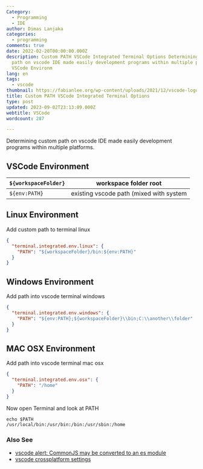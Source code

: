 ```yaml
---
Category:
  - Programming
  - IDE
author: Dimas Lanjaka
categories:
  - programming
comments: true
date: 2022-02-20T00:00:00.000Z
description: Custom PATH VSCode Integrated Terminal Options Determining custom
  path on vscode IDE made easily development programs within multiple platforms.
  VSCode Environm
lang: en
tags:
  - vscode
thumbnail: https://fabianlee.org/wp-content/uploads/2021/12/vscode-logo.png
title: Custom PATH VSCode Integrated Terminal Options
type: post
updated: 2023-09-02T23:13:09.000Z
webtitle: VSCode
wordcount: 287

---
```


Determining custom path on vscode IDE made easily development programs within multiple platforms.

## VSCode Environment
| `${workspaceFolder}` | workspace folder root                   |
| -------------------- | --------------------------------------- |
| `${env:PATH}`        | existing vscode path (mixed with system |

## Linux Environment
Add custom path to terminal linux
```json
{
  "terminal.integrated.env.linux": {
    "PATH": "${workspaceFolder}/bin:${env:PATH}"
  }
}
```

## Windows Environment
Add path into vscode terminal windows
```json
{
  "terminal.integrated.env.windows": {
    "PATH": "${env:PATH};${workspaceFolder}\\bin;C:\\another\\folder"
  }
}
```

## MAC OSX Environment
Add path into vscode terminal mac osx
```json
{
  "terminal.integrated.env.osx": {
    "PATH": "/home"
  }
}
```
Now open Terminal and look at PATH
```shell
echo $PATH
/usr/local/bin:/usr/bin:/bin:/usr/sbin:/home
```

### Also See
- [vscode alert: CommonJS may be converted to an es module](/2022/03/26/file-is-a-commonjs-module-it-may-be-converted-to-an-es-module.html)
- [vscode crossplatform settings](/search/?q=vscode+crossplatform+setting)